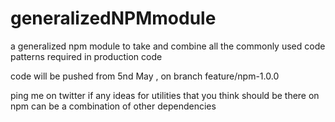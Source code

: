 # generalizedNPMmodule
a generalized npm module to take and combine all the commonly used code patterns required in production code

code will be pushed from 5nd May , on branch feature/npm-1.0.0

ping me on twitter if any ideas for utilities that you think should be there on npm
can be a combination of other dependencies

